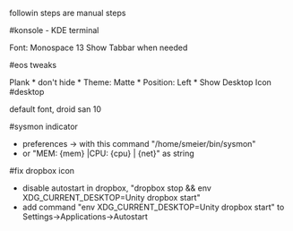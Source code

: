 followin steps are manual steps

#konsole - KDE terminal

Font: Monospace 13
Show Tabbar when needed

#eos tweaks

Plank
	* don't hide
	* Theme: Matte
	* Position: Left
	* Show Desktop Icon
#desktop

default font, droid san 10

#sysmon indicator
* preferences -> with this command "/home/smeier/bin/sysmon"
* or "MEM: {mem} |CPU: {cpu} | {net}" as string

#fix dropbox icon
* disable autostart in dropbox, "dropbox stop && env XDG_CURRENT_DESKTOP=Unity dropbox start"
* add command "env XDG_CURRENT_DESKTOP=Unity dropbox start" to Settings->Applications->Autostart
